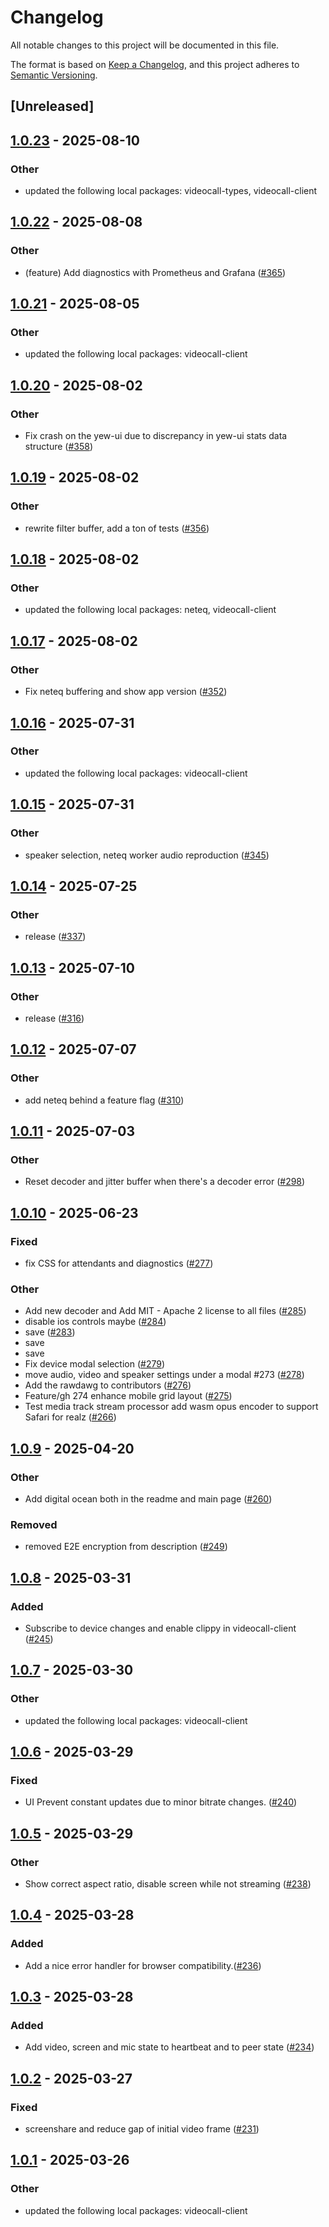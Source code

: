 # Changelog

All notable changes to this project will be documented in this file.

The format is based on [Keep a Changelog](https://keepachangelog.com/en/1.0.0/),
and this project adheres to [Semantic Versioning](https://semver.org/spec/v2.0.0.html).

## [Unreleased]

## [1.0.23](https://github.com/security-union/videocall-rs/compare/videocall-ui-v1.0.22...videocall-ui-v1.0.23) - 2025-08-10

### Other

- updated the following local packages: videocall-types, videocall-client

## [1.0.22](https://github.com/security-union/videocall-rs/compare/videocall-ui-v1.0.21...videocall-ui-v1.0.22) - 2025-08-08

### Other

- (feature) Add diagnostics with Prometheus and Grafana ([#365](https://github.com/security-union/videocall-rs/pull/365))

## [1.0.21](https://github.com/security-union/videocall-rs/compare/videocall-ui-v1.0.20...videocall-ui-v1.0.21) - 2025-08-05

### Other

- updated the following local packages: videocall-client

## [1.0.20](https://github.com/security-union/videocall-rs/compare/videocall-ui-v1.0.19...videocall-ui-v1.0.20) - 2025-08-02

### Other

- Fix crash on the yew-ui due to discrepancy in yew-ui stats data structure ([#358](https://github.com/security-union/videocall-rs/pull/358))

## [1.0.19](https://github.com/security-union/videocall-rs/compare/videocall-ui-v1.0.18...videocall-ui-v1.0.19) - 2025-08-02

### Other

- rewrite filter buffer, add a ton of tests  ([#356](https://github.com/security-union/videocall-rs/pull/356))

## [1.0.18](https://github.com/security-union/videocall-rs/compare/videocall-ui-v1.0.17...videocall-ui-v1.0.18) - 2025-08-02

### Other

- updated the following local packages: neteq, videocall-client

## [1.0.17](https://github.com/security-union/videocall-rs/compare/videocall-ui-v1.0.16...videocall-ui-v1.0.17) - 2025-08-02

### Other

- Fix neteq buffering and show app version ([#352](https://github.com/security-union/videocall-rs/pull/352))

## [1.0.16](https://github.com/security-union/videocall-rs/compare/videocall-ui-v1.0.15...videocall-ui-v1.0.16) - 2025-07-31

### Other

- updated the following local packages: videocall-client

## [1.0.15](https://github.com/security-union/videocall-rs/compare/videocall-ui-v1.0.14...videocall-ui-v1.0.15) - 2025-07-31

### Other

- speaker selection, neteq worker audio reproduction ([#345](https://github.com/security-union/videocall-rs/pull/345))

## [1.0.14](https://github.com/security-union/videocall-rs/compare/videocall-ui-v1.0.13...videocall-ui-v1.0.14) - 2025-07-25

### Other

- release ([#337](https://github.com/security-union/videocall-rs/pull/337))

## [1.0.13](https://github.com/security-union/videocall-rs/compare/videocall-ui-v1.0.12...videocall-ui-v1.0.13) - 2025-07-10

### Other

- release ([#316](https://github.com/security-union/videocall-rs/pull/316))

## [1.0.12](https://github.com/security-union/videocall-rs/compare/videocall-ui-v1.0.11...videocall-ui-v1.0.12) - 2025-07-07

### Other

- add neteq behind a feature flag ([#310](https://github.com/security-union/videocall-rs/pull/310))

## [1.0.11](https://github.com/security-union/videocall-rs/compare/videocall-ui-v1.0.10...videocall-ui-v1.0.11) - 2025-07-03

### Other

- Reset decoder and jitter buffer when there's a decoder error ([#298](https://github.com/security-union/videocall-rs/pull/298))

## [1.0.10](https://github.com/security-union/videocall-rs/compare/videocall-ui-v1.0.9...videocall-ui-v1.0.10) - 2025-06-23

### Fixed

- fix CSS for attendants and diagnostics ([#277](https://github.com/security-union/videocall-rs/pull/277))

### Other

- Add new decoder and Add MIT - Apache 2 license to all files ([#285](https://github.com/security-union/videocall-rs/pull/285))
- disable ios controls maybe ([#284](https://github.com/security-union/videocall-rs/pull/284))
- save ([#283](https://github.com/security-union/videocall-rs/pull/283))
- save
- save
- Fix device modal selection ([#279](https://github.com/security-union/videocall-rs/pull/279))
- move audio, video and speaker settings under a modal #273 ([#278](https://github.com/security-union/videocall-rs/pull/278))
- Add the rawdawg to contributors ([#276](https://github.com/security-union/videocall-rs/pull/276))
- Feature/gh 274 enhance mobile grid layout ([#275](https://github.com/security-union/videocall-rs/pull/275))
- Test media track stream processor add wasm opus encoder to support Safari for realz ([#266](https://github.com/security-union/videocall-rs/pull/266))

## [1.0.9](https://github.com/security-union/videocall-rs/compare/videocall-ui-v1.0.8...videocall-ui-v1.0.9) - 2025-04-20

### Other

- Add digital ocean both in the readme and main page ([#260](https://github.com/security-union/videocall-rs/pull/260))

### Removed

- removed E2E encryption from description ([#249](https://github.com/security-union/videocall-rs/pull/249))

## [1.0.8](https://github.com/security-union/videocall-rs/compare/videocall-ui-v1.0.7...videocall-ui-v1.0.8) - 2025-03-31

### Added

- Subscribe to device changes and enable clippy in videocall-client ([#245](https://github.com/security-union/videocall-rs/pull/245))

## [1.0.7](https://github.com/security-union/videocall-rs/compare/videocall-ui-v1.0.6...videocall-ui-v1.0.7) - 2025-03-30

### Other

- updated the following local packages: videocall-client

## [1.0.6](https://github.com/security-union/videocall-rs/compare/videocall-ui-v1.0.5...videocall-ui-v1.0.6) - 2025-03-29

### Fixed

- UI Prevent constant updates due to minor bitrate changes. ([#240](https://github.com/security-union/videocall-rs/pull/240))

## [1.0.5](https://github.com/security-union/videocall-rs/compare/videocall-ui-v1.0.4...videocall-ui-v1.0.5) - 2025-03-29

### Other

- Show correct aspect ratio, disable screen while not streaming ([#238](https://github.com/security-union/videocall-rs/pull/238))

## [1.0.4](https://github.com/security-union/videocall-rs/compare/videocall-ui-v1.0.3...videocall-ui-v1.0.4) - 2025-03-28

### Added

- Add a nice error handler for browser compatibility.([#236](https://github.com/security-union/videocall-rs/pull/236))

## [1.0.3](https://github.com/security-union/videocall-rs/compare/videocall-ui-v1.0.2...videocall-ui-v1.0.3) - 2025-03-28

### Added

- Add video, screen and mic state to heartbeat and to peer state ([#234](https://github.com/security-union/videocall-rs/pull/234))

## [1.0.2](https://github.com/security-union/videocall-rs/compare/videocall-ui-v1.0.1...videocall-ui-v1.0.2) - 2025-03-27

### Fixed

- screenshare and reduce gap of initial video frame ([#231](https://github.com/security-union/videocall-rs/pull/231))

## [1.0.1](https://github.com/security-union/videocall-rs/compare/videocall-ui-v1.0.0...videocall-ui-v1.0.1) - 2025-03-26

### Other

- updated the following local packages: videocall-client
